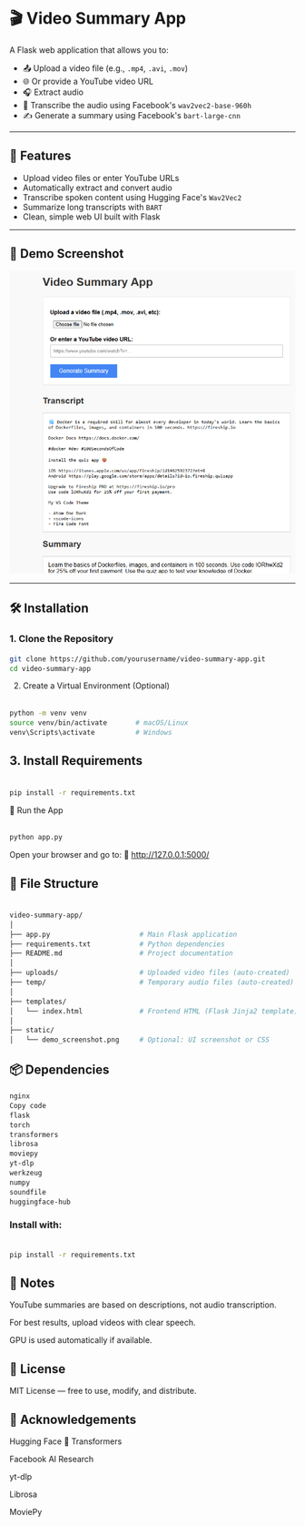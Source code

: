 # 🎬 Video Summary App

A Flask web application that allows you to:

- 📤 Upload a video file (e.g., `.mp4`, `.avi`, `.mov`)
- 🌐 Or provide a YouTube video URL
- 🎧 Extract audio
- 🧠 Transcribe the audio using Facebook's `wav2vec2-base-960h`
- ✍️ Generate a summary using Facebook's `bart-large-cnn`

---

## 🧠 Features

- Upload video files or enter YouTube URLs
- Automatically extract and convert audio
- Transcribe spoken content using Hugging Face's `Wav2Vec2`
- Summarize long transcripts with `BART`
- Clean, simple web UI built with Flask

---

## 🚀 Demo Screenshot

![screenshot](static/screenshot.png) <!-- Add your own screenshot if available -->

---

## 🛠️ Installation

### 1. Clone the Repository

```bash
git clone https://github.com/yourusername/video-summary-app.git
cd video-summary-app
```
2. Create a Virtual Environment (Optional)
```bash

python -m venv venv
source venv/bin/activate       # macOS/Linux
venv\Scripts\activate          # Windows
```
## 3. Install Requirements
```bash

pip install -r requirements.txt
```
🏁 Run the App
```bash

python app.py
```
Open your browser and go to:
📍 http://127.0.0.1:5000/

## 📁 File Structure
```bash

video-summary-app/
│
├── app.py                      # Main Flask application
├── requirements.txt            # Python dependencies
├── README.md                   # Project documentation
│
├── uploads/                    # Uploaded video files (auto-created)
├── temp/                       # Temporary audio files (auto-created)
│
├── templates/
│   └── index.html              # Frontend HTML (Flask Jinja2 template)
│
├── static/
│   └── demo_screenshot.png     # Optional: UI screenshot or CSS
```
## 📦 Dependencies
```bash
nginx
Copy code
flask
torch
transformers
librosa
moviepy
yt-dlp
werkzeug
numpy
soundfile
huggingface-hub
```

### Install with:

```bash

pip install -r requirements.txt
```
## 📌 Notes
YouTube summaries are based on descriptions, not audio transcription.

For best results, upload videos with clear speech.

GPU is used automatically if available.

## 🤝 License
MIT License — free to use, modify, and distribute.

## 💬 Acknowledgements
Hugging Face 🤗 Transformers

Facebook AI Research

yt-dlp

Librosa

MoviePy

